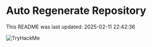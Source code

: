 # Auto Regenerate Repository

This README was last updated: 2025-02-11 22:42:36

 ![TryHackMe](https://tryhackme.com/badge/533634)